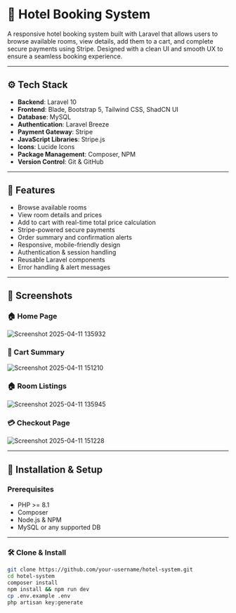 # 🏨 Hotel Booking System

A responsive hotel booking system built with Laravel that allows users to browse available rooms, view details, add them to a cart, and complete secure payments using Stripe. Designed with a clean UI and smooth UX to ensure a seamless booking experience.

---
 
## ⚙️ Tech Stack

- **Backend**: Laravel 10
- **Frontend**: Blade, Bootstrap 5, Tailwind CSS, ShadCN UI
- **Database**: MySQL
- **Authentication**: Laravel Breeze
- **Payment Gateway**: Stripe
- **JavaScript Libraries**: Stripe.js
- **Icons**: Lucide Icons
- **Package Management**: Composer, NPM
- **Version Control**: Git & GitHub

---

## 🚀 Features

- Browse available rooms  
- View room details and prices  
- Add to cart with real-time total price calculation  
- Stripe-powered secure payments  
- Order summary and confirmation alerts  
- Responsive, mobile-friendly design  
- Authentication & session handling  
- Reusable Laravel components  
- Error handling & alert messages

---

## 📸 Screenshots

### 🏠 Home Page  
![Screenshot 2025-04-11 135932](https://github.com/user-attachments/assets/2bb368ad-5738-4144-9c50-48e1e38287b8)

### 🛒 Cart Summary  
![Screenshot 2025-04-11 151210](https://github.com/user-attachments/assets/fd2ca687-75ee-45bf-be57-6142edeaba52)

### 🏠 Room Listings  
![Screenshot 2025-04-11 135945](https://github.com/user-attachments/assets/d10afb65-1540-4585-9572-4280be843769)

### 💳 Checkout Page  
![Screenshot 2025-04-11 151228](https://github.com/user-attachments/assets/e8668c3b-d55a-4a81-b29c-1350a755e2fe)

---

## 🧰 Installation & Setup

### Prerequisites

- PHP >= 8.1
- Composer
- Node.js & NPM
- MySQL or any supported DB

---

### 🛠️ Clone & Install

```bash
git clone https://github.com/your-username/hotel-system.git
cd hotel-system
composer install
npm install && npm run dev
cp .env.example .env
php artisan key:generate

 
